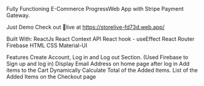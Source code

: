 Fully Functioning E-Commerce ProgressWeb App with Stripe Payment Gateway.


Just Demo Check out 🔴live at https://storelive-fd73d.web.app/

Built With:
ReactJs
React Context API
React hook - useEffect
React Router
Firebase
HTML
CSS
Material-UI

Features
Create Account, Log in and Log out Section. (Used Firebase to Sign up and log in)
Display Email Address on home page after log in
Add items to the Cart
Dynamically Calculate Total of the Added Items.
List of the Added Items on the Checkout page
